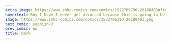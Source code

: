 ```yaml
---
extra_image: https://www.smbc-comics.com/comics/1522769790-20180403after.png
hovertext: Boy I hope I never get divorced because this is going to be exhibit A.
image: https://www.smbc-comics.com/comics/1522766390-20180403.png
next_comic: soonish-3
prev_comic: ew
title: Dark
---
```


